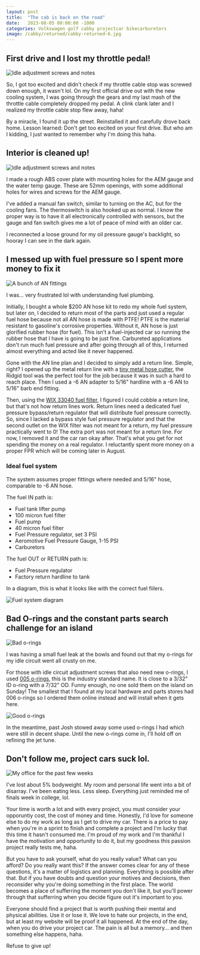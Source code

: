 ```yaml
---
layout: post
title:  "The cab is back on the road"
date:   2023-08-05 00:00:00 -1000
categories: Volkswagen golf cabby projectcar bikecarburetors
image: /cabby/returned/cabby-returned-6.jpg
---
```

## First drive and I lost my throttle pedal!

![Idle adjustment screws and notes](https://www.sudoyashi.com/assets/img/cabby/returned/returned-lostcablestop.jpg)

So, I got too excited and didn't check if my throttle cable stop was screwed down enough, it wasn't lol. On my first official drive out with the new cooling system, I was going through the gears and my last mash of the throttle cable completely dropped my pedal. A clink clank later and I realized my throttle cable stop flew away, haha!

By a miracle, I found it up the street. Reinstalled it and carefully drove back home. Lesson learned: Don't get too excited on your first drive. But who am I kidding, I just wanted to remember why I'm doing this haha.

## Interior is cleaned up!

![Idle adjustment screws and notes](https://www.sudoyashi.com/assets/img/cabby/returned/cabby-returned-5.jpg)

I made a rough ABS cover plate with mounting holes for the AEM gauge and the water temp gauge. These are 52mm openings, with some additional holes for wires and screws for the AEM gauge.

I've added a manual fan switch, similar to turning on the AC, but for the cooling fans. The thermoswitch is also hooked up as normal. I know the proper way is to have it all electronically controlled with sensors, but the gauge and fan switch gives me a lot of peace of mind with an older car.

I reconnected a loose ground for my oil pressure gauge's backlight, so hooray I can see in the dark again.

## I messed up with fuel pressure so I spent more money to fix it

![A bunch of AN fittings](https://www.sudoyashi.com/assets/img/cabby/returned/cabby-returned-7.jpg)

I was... very frustrated lol with understanding fuel plumbing.

Initially, I bought a whole $200 AN hose kit to redo my whole fuel system, but later on, I decided to return most of the parts and just used a regular fuel hose because not all AN hose is made with PTFE! PTFE is the material resistant to gasoline's corrosive properties. Without it, AN hose is just glorified rubber hose (for fuel). This isn't a fuel-injected car so running the rubber hose that I have is going to be just fine. Carbureted applications don't run much fuel pressure and after going through all of this, I returned almost everything and acted like it never happened.

Gone with the AN line plan and I decided to simply add a return line. Simple, right? I opened up the metal return line with a [tiny metal hose cutter](https://www.homedepot.com/p/RIDGID-1-4-in-to-1-1-8-in-101-Close-Quarters-Copper-Aluminum-Brass-and-Plastic-Tubing-Cutter-Multi-Use-Tubing-Tool-40617/100075014), the Ridgid tool was the perfect tool for the job because it was in such a hard to reach place. Then I used a -6 AN adapter to 5/16" hardline with a -6 AN to 5/16" barb end fitting.

Then, using the [WIX 33040 fuel filter](https://www.amazon.com/WIX-Filters-Complete-Line-Filter/dp/B000C9UJAA), I figured I could cobble a return line, but that's not how return lines work. Return lines need a dedicated fuel pressure bypass/return regulator that will distribute fuel pressure correctly. So, since I lacked a bypass style fuel pressure regulator and that the second outlet on the WIX filter was not meant for a return, my fuel pressure practically went to 0! The extra port was not meant for a return line. For now, I removed it and the car ran okay after. That's what you get for not spending the money on a real regulator. I reluctantly spent more money on a proper FPR which will be coming later in August.

### Ideal fuel system

The system assumes proper fittings where needed and 5/16" hose, comparable to -6 AN hose.

The fuel IN path is:

- Fuel tank lifter pump
- 100 micron fuel filter
- Fuel pump
- 40 micron fuel filter
- Fuel Pressure regulator, set 3 PSI
- Aeromotive Fuel Pressure Gauge, 1-15 PSI
- Carburetors

The fuel OUT or RETURN path is:

- Fuel Pressure regulator
- Factory return hardline to tank

In a diagram, this is what it looks like with the correct fuel fiilers.

![Fuel system diagram](https://www.sudoyashi.com/assets/img/cabby/returned/cabby-returned-1.jpg)

## Bad O-rings and the constant parts search challenge for an island

![Bad o-rings](https://www.sudoyashi.com/assets/img/cabby/returned/cabby-returned-8.jpg)

I was having a small fuel leak at the bowls and found out that my o-rings for my idle circuit went all crusty on me.

For those with idle circuit adjustment screws that also need new o-rings, I used [005 o-rings](https://www.marcorubber.com/o-ring-size-chart-as568.htm), this is the industry standard name. It is close to a 3/32" ID o-ring with a 7/32" OD. Funny enough, no one sold them on the island on Sunday! The smallest that I found at my local hardware and parts stores had 006 o-rings so I ordered them online instead and will install when it gets here.

![Good o-rings](https://www.sudoyashi.com/assets/img/cabby/returned/cabby-returned-3.jpg)

In the meantime, past Josh stowed away some used o-rings I had which were still in decent shape. Until the new o-rings come in, I'll hold off on refining the jet tune.

## Don't follow me, project cars suck lol.

![My office for the past few weeks](https://www.sudoyashi.com/assets/img/cabby/returned/cabby-returned-4.jpg)

I've lost about 5% bodyweight. My room and personal life went into a bit of disarray. I've been eating less. Less sleep. Everything just reminded me of finals week in college, lol.

Your time is worth a lot and with every project, you must consider your opporuntiy cost, the cost of money and time. Honestly, I'd love for someone else to do my work as long as I get to drive my car. There is a price to pay when you're in a sprint to finish and complete a project and I'm lucky that this time it hasn't consumed me. I'm proud of my work and I'm thankful I have the motivation and opportunity to do it, but my goodness this passion project really tests me, haha.

But you have to ask yourself, what do you really value? What can you afford? Do you really want this? If the answer comes clear for any of these questions, it's a matter of logistics and planning. Everything is possible after that. But if you have doubts and question your motives and decisions, then reconsider why you're doing something in the first place. The world becomes a place of sufferring the moment you don't like it, but you'll power through that sufferring when you decide figure out it's important to you.

Everyone should find a project that is worth pushing their mental and physical abilities. Use it or lose it. We love to hate our projects, in the end, but at least my website will be proof it all happened. At the end of the day, when you do drive your project car. The pain is all but a memory... and then something else happens, haha.

Refuse to give up!